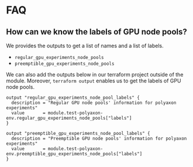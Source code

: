 # FAQ

## How can we know the labels of GPU node pools?
We provides the outputs to get a list of names and a list of labels.
- `regular_gpu_experiments_node_pools`
- `preemptible_gpu_experiments_node_pools`

We can also add the outputs below in our terraform project outside of the module.
Moreover, `terraform output` enables us to get the labels of GPU node pools.

```hcl-terraform
output "regular_gpu_experiments_node_pool_labels" {
  description = "Regular GPU node pools' information for polyaxon experiments"
  value       = module.test-polyaxon-env.regular_gpu_experiments_node_pools["labels"]
}

output "preemptible_gpu_experiments_node_pool_labels" {
  description = "Preemptible GPU node pools' information for polyaxon experiments"
  value       = module.test-polyaxon-env.preemptible_gpu_experiments_node_pools["labels"]
}
```
